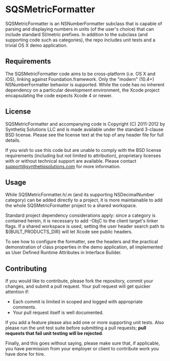 SQSMetricFormatter
==================

SQSMetricFormatter is an NSNumberFormatter subclass that is capable of parsing and
displaying numbers in units (of the user's choice) that can include standard SI/metric
prefixes.  In addition to the subclass (and supporting code such as categories), the repo
includes unit tests and a trivial OS X demo application.

Requirements
------------

The SQSMetricFormatter code aims to be cross-platform (i.e. OS X and iOS), linking against
Foundation.framework.  Only the "modern" (10.4+) NSNumberFormatter behavior is supported.
While the code has no inherent dependency on a particular development environment, the
Xcode project encapsulating the code expects Xcode 4 or newer.

License
-------

SQSMetricFormatter and accompanying code is Copyright (C) 2011-2012 by Synthetiq Solutions
LLC and is made available under the standard 3-clause BSD license.  Please see the license
text at the top of any header file for full details.

If you wish to use this code but are unable to comply with the BSD license requirements
(including but not limited to attribution), proprietary licenses with or without technical
support are available.  Please contact [support@synthetiqsolutions.com][mailto] for more
information.

Usage
-----

While SQSMetricFormatter.h/.m (and its supporting NSDecimalNumber category) can be added
directly to a project, it is more maintainable to add the whole SQSMetricFormatter project
to a shared workspace.

Standard project dependency considerations apply: since a category is contained herein, it
is necessary to add -ObjC to the client target's linker flags.  If a shared workspace is
used, setting the user header search path to ${BUILT\_PRODUCTS\_DIR} will let Xcode see
public headers.

To see how to configure the formatter, see the headers and the practical demonstration of
class properties in the demo application, all implemented as User Defined Runtime
Attributes in Interface Builder.

Contributing
------------

If you would like to contribute, please fork the repository, commit your changes, and
submit a pull request.  Your pull request will get quicker attention if:

 * Each commit is limited in scoped and logged with appropriate comments.
 * Your pull request itself is well documented.
 
If you add a feature please also add one or more supporting unit tests.  Also please run
the unit test suite before submitting a pull requests; **pull requests that fail unit
testing will be rejected**.

Finally, and this goes without saying, please make sure that, if applicable, you have
permission from your employer or client to contribute work you have done for hire.

[mailto]: mailto:support@synthetiqsolutions.com?subject=SQSMetricFormatter%20license